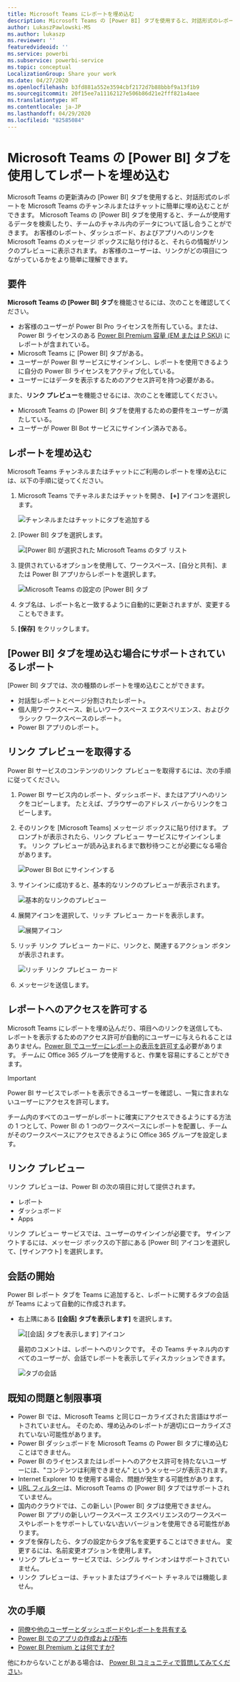 ```yaml
---
title: Microsoft Teams にレポートを埋め込む
description: Microsoft Teams の [Power BI] タブを使用すると、対話形式のレポートをチャンネルまたはチャットに簡単に埋め込むことができます。
author: LukaszPawlowski-MS
ms.author: lukaszp
ms.reviewer: ''
featuredvideoid: ''
ms.service: powerbi
ms.subservice: powerbi-service
ms.topic: conceptual
LocalizationGroup: Share your work
ms.date: 04/27/2020
ms.openlocfilehash: b3fd881a552e3594cbf2172d7b88bbbf9a13f1b9
ms.sourcegitcommit: 20f15ee7a11162127e506b86d21e2fff821a4aee
ms.translationtype: HT
ms.contentlocale: ja-JP
ms.lasthandoff: 04/29/2020
ms.locfileid: "82585084"
---
```

# <a name="embed-reports-in-microsoft-teams-with-the-power-bi-tab"></a>Microsoft Teams の [Power BI] タブを使用してレポートを埋め込む

Microsoft Teams の更新済みの [Power BI] タブを使用すると、対話形式のレポートを Microsoft Teams のチャンネルまたはチャットに簡単に埋め込むことができます。 Microsoft Teams の [Power BI] タブを使用すると、チームが使用するデータを検索したり、チームのチャネル内のデータについて話し合うことができます。  お客様のレポート、ダッシュボード、およびアプリへのリンクを Microsoft Teams のメッセージ ボックスに貼り付けると、それらの情報がリンクのプレビューに表示されます。 お客様のユーザーは、リンクがどの項目につながっているかをより簡単に理解できます。

## <a name="requirements"></a>要件

**Microsoft Teams の [Power BI] タブ**を機能させるには、次のことを確認してください。

- お客様のユーザーが Power BI Pro ライセンスを所有している。または、Power BI ライセンスのある [Power BI Premium 容量 (EM または P SKU)](service-premium-what-is.md) にレポートが含まれている。
- Microsoft Teams に [Power BI] タブがある。
- ユーザーが Power BI サービスにサインインし、レポートを使用できるように自分の Power BI ライセンスをアクティブ化している。
- ユーザーにはデータを表示するためのアクセス許可を持つ必要がある。

また、**リンク プレビュー**を機能させるには、次のことを確認してください。
- Microsoft Teams の [Power BI] タブを使用するための要件をユーザーが満たしている。
- ユーザーが Power BI Bot サービスにサインイン済みである。 


## <a name="embed-your-report"></a>レポートを埋め込む

Microsoft Teams チャンネルまたはチャットにご利用のレポートを埋め込むには、以下の手順に従ってください。

1. Microsoft Teams でチャネルまたはチャットを開き、 **[+]** アイコンを選択します。

    ![チャンネルまたはチャットにタブを追加する](media/service-embed-report-microsoft-teams/service-embed-report-microsoft-teams-add.png)

2. [Power BI] タブを選択します。

    ![[Power BI] が選択された Microsoft Teams のタブ リスト](media/service-embed-report-microsoft-teams/service-embed-report-microsoft-teams-tab.png)

3. 提供されているオプションを使用して、ワークスペース、[自分と共有]、または Power BI アプリからレポートを選択します。

    ![Microsoft Teams の設定の [Power BI] タブ](media/service-embed-report-microsoft-teams/service-embed-report-microsoft-teams-tab-settings.png)

4. タブ名は、レポート名と一致するように自動的に更新されますが、変更することもできます。 

5. **[保存]** をクリックします。

## <a name="supported-reports-for-embedding-the-power-bi-tab"></a>[Power BI] タブを埋め込む場合にサポートされているレポート
[Power BI] タブでは、次の種類のレポートを埋め込むことができます。

- 対話型レポートとページ分割されたレポート。
- 個人用ワークスペース、新しいワークスペース エクスペリエンス、およびクラシック ワークスペースのレポート。
- Power BI アプリのレポート。

## <a name="get-a-link-preview"></a>リンク プレビューを取得する

Power BI サービスのコンテンツのリンク プレビューを取得するには、次の手順に従ってください。

1. Power BI サービス内のレポート、ダッシュボード、またはアプリへのリンクをコピーします。 たとえば、ブラウザーのアドレス バーからリンクをコピーします。

2. そのリンクを [Microsoft Teams] メッセージ ボックスに貼り付けます。 プロンプトが表示されたら、リンク プレビュー サービスにサインインします。 リンク プレビューが読み込まれるまで数秒待つことが必要になる場合があります。

    ![Power BI Bot にサインインする](media/service-embed-report-microsoft-teams/service-teams-link-preview-sign-in-needed.png)

3. サインインに成功すると、基本的なリンクのプレビューが表示されます。

    ![基本的なリンクのプレビュー](media/service-embed-report-microsoft-teams/service-teams-link-preview-basic.png)

4. 展開アイコンを選択して、リッチ プレビュー カードを表示します。

    ![展開アイコン](media/service-embed-report-microsoft-teams/service-teams-link-preview-expand-icon.png)

5. リッチ リンク プレビュー カードに、リンクと、関連するアクション ボタンが表示されます。

    ![リッチ リンク プレビュー カード](media/service-embed-report-microsoft-teams/service-teams-link-preview-nice-card.png)

6. メッセージを送信します。



## <a name="grant-access-to-reports"></a>レポートへのアクセスを許可する

Microsoft Teams にレポートを埋め込んだり、項目へのリンクを送信しても、レポートを表示するためのアクセス許可が自動的にユーザーに与えられることはありません。[Power BI でユーザーにレポートの表示を許可する](service-share-dashboards.md)必要があります。 チームに Office 365 グループを使用すると、作業を容易にすることができます。 

> [!IMPORTANT]
> Power BI サービスでレポートを表示できるユーザーを確認し、一覧に含まれないユーザーにアクセスを許可します。

チーム内のすべてのユーザーがレポートに確実にアクセスできるようにする方法の 1 つとして、Power BI の 1 つのワークスペースにレポートを配置し、チームがそのワークスペースにアクセスできるように Office 365 グループを設定します。

## <a name="link-previews"></a>リンク プレビュー 

リンク プレビューは、Power BI の次の項目に対して提供されます。
- レポート
- ダッシュボード
- Apps

リンク プレビュー サービスでは、ユーザーのサインインが必要です。 サインアウトするには、メッセージ ボックスの下部にある [Power BI] アイコンを選択して、[サインアウト] を選択します。

## <a name="start-a-conversation"></a>会話の開始

Power BI レポート タブを Teams に追加すると、レポートに関するタブの会話が Teams によって自動的に作成されます。 

- 右上隅にある **[[会話] タブを表示します]** を選択します。

    ![[[会話] タブを表示します] アイコン](media/service-embed-report-microsoft-teams/power-bi-teams-conversation-icon.png)

    最初のコメントは、レポートへのリンクです。 その Teams チャネル内のすべてのユーザーが、会話でレポートを表示してディスカッションできます。

    ![タブの会話](media/service-embed-report-microsoft-teams/power-bi-teams-conversation-tab.png)

## <a name="known-issues-and-limitations"></a>既知の問題と制限事項

- Power BI では、Microsoft Teams と同じローカライズされた言語はサポートされていません。 そのため、埋め込みのレポートが適切にローカライズされていない可能性があります。
- Power BI ダッシュボードを Microsoft Teams の Power BI タブに埋め込むことはできません。
- Power BI のライセンスまたはレポートへのアクセス許可を持たないユーザーには、"コンテンツは利用できません" というメッセージが表示されます。
- Internet Explorer 10 を使用する場合、問題が発生する可能性があります。 <!--You can look at the [browsers support for Power BI](consumer/end-user-browsers.md) and for [Office 365](https://products.office.com/office-system-requirements#Browsers-section). -->
- [URL フィルター](service-url-filters.md)は、Microsoft Teams の [Power BI] タブではサポートされていません。
- 国内のクラウドでは、この新しい [Power BI] タブは使用できません。 Power BI アプリの新しいワークスペース エクスペリエンスのワークスペースやレポートをサポートしていない古いバージョンを使用できる可能性があります。 
- タブを保存したら、タブの設定からタブ名を変更することはできません。 変更するには、名前変更オプションを使用します。
- リンク プレビュー サービスでは、シングル サインオンはサポートされていません。
- リンク プレビューは、チャットまたはプライベート チャネルでは機能しません。

## <a name="next-steps"></a>次の手順
- [同僚や他のユーザーとダッシュボードやレポートを共有する](service-share-dashboards.md)  
- [Power BI でのアプリの作成および配布](service-create-distribute-apps.md)  
- [Power BI Premium とは何ですか?](service-premium-what-is.md)

他にわからないことがある場合は、 [Power BI コミュニティで質問してみてください](https://community.powerbi.com/)。
